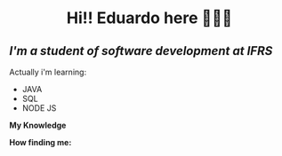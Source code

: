 <h1 align="center">Hi!! Eduardo here 👋😄🌱</h1>
<h2><i>I'm a student of software development at IFRS </i></h2>
<p>Actually i'm learning:<p/>
<ul>
  <li>JAVA</li>
  <li>SQL</li>
  <li>NODE JS</li>
</ul>
<p><b>My Knowledge</b></p>

<p><b>How finding me:</b></p>
<a><img src="https://www.linkedin.com/feed/?nis=true&lipi=urn%3Ali%3Apage%3Ad_flagship3_messaging%3BI0cdKOpPQfCDqNpDr3ZNWQ%3D%3D" height="10px" width="10px"></a>
